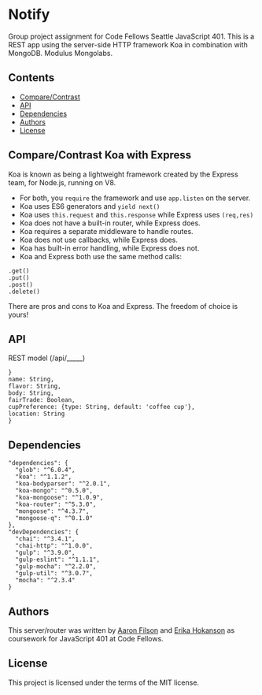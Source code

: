# Notify
Group project assignment for Code Fellows Seattle JavaScript 401.
This is a REST app using the server-side HTTP framework Koa in combination with MongoDB. Modulus Mongolabs.

## Contents
+   [Compare/Contrast](https://github.com/koacoffee/coffee#comparecontrast)
+   [API](https://github.com/koacoffee/coffee#api)
+   [Dependencies](https://github.com/koacoffee/coffee#dependencies)
+   [Authors](https://github.com/koacoffee/coffee#authors)
+   [License](https://github.com/koacoffee/coffee#license)

## Compare/Contrast Koa with Express
Koa is known as being a lightweight framework created by the Express team, for Node.js, running on V8.
- For both, you ```require``` the framework and use ```app.listen``` on the server.
- Koa uses ES6 generators and ```yield next()```
- Koa uses ```this.request``` and ```this.response``` while Express uses ```(req,res)```
- Koa does not have a built-in router, while Express does.
- Koa requires a separate middleware to handle routes.
- Koa does not use callbacks, while Express does.
- Koa has built-in error handling, while Express does not.
- Koa and Express both use the same method calls:
```
.get()
.put()
.post()
.delete()
```

There are pros and cons to Koa and Express. The freedom of choice is yours!


## API
REST model (/api/_____)
```
}
name: String,
flavor: String,
body: String,
fairTrade: Boolean,
cupPreference: {type: String, default: 'coffee cup'},
location: String
}
```

## Dependencies

```
"dependencies": {
  "glob": "^6.0.4",
  "koa": "^1.1.2",
  "koa-bodyparser": "^2.0.1",
  "koa-mongo": "^0.5.0",
  "koa-mongoose": "^1.0.9",
  "koa-router": "^5.3.0",
  "mongoose": "^4.3.7",
  "mongoose-q": "^0.1.0"
},
"devDependencies": {
  "chai": "^3.4.1",
  "chai-http": "^1.0.0",
  "gulp": "^3.9.0",
  "gulp-eslint": "^1.1.1",
  "gulp-mocha": "^2.2.0",
  "gulp-util": "^3.0.7",
  "mocha": "^2.3.4"
}
```

## Authors

This server/router was written by [Aaron Filson](https://github.com/AaronFilson) and
[Erika Hokanson](https://github.com/erikawho) as coursework for JavaScript 401 at Code Fellows.

## License

This project is licensed under the terms of the MIT license.
